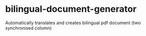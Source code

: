 # bilingual-document-generator
Automatically translates and creates bilingual pdf document (two synchronised column)
